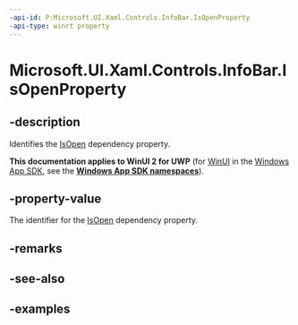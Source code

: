 ```yaml
---
-api-id: P:Microsoft.UI.Xaml.Controls.InfoBar.IsOpenProperty
-api-type: winrt property
---
```


# Microsoft.UI.Xaml.Controls.InfoBar.IsOpenProperty

<!--
public static Windows.UI.Xaml.DependencyProperty IsOpenProperty { get; }
-->


## -description
Identifies the [IsOpen](infobar_isopen.md) dependency property.

**This documentation applies to WinUI 2 for UWP** (for [WinUI](/windows/apps/winui/winui3/) in the [Windows App SDK](/windows/apps/windows-app-sdk/), see the **[Windows App SDK namespaces](/windows/windows-app-sdk/api/winrt/)**).

## -property-value
The identifier for the [IsOpen](infobar_isopen.md) dependency property.

## -remarks

## -see-also

## -examples


